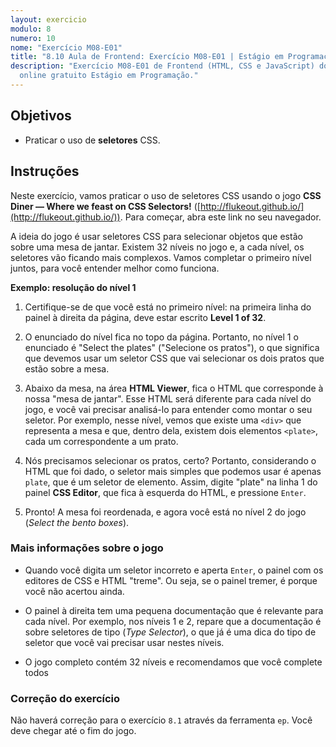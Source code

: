 ```yaml
---
layout: exercicio
modulo: 8
numero: 10
nome: "Exercício M08-E01"
title: "8.10 Aula de Frontend: Exercício M08-E01 | Estágio em Programação"
description: "Exercício M08-E01 de Frontend (HTML, CSS e JavaScript) do curso
  online gratuito Estágio em Programação."
---
```


## Objetivos

- Praticar o uso de **seletores** CSS.

## Instruções

Neste exercício, vamos praticar o uso de seletores CSS usando o jogo **CSS Diner — Where we feast on CSS Selectors!** ([http://flukeout.github.io/](http://flukeout.github.io/)). Para começar, abra este link no seu navegador.

A ideia do jogo é usar seletores CSS para selecionar objetos que estão sobre uma mesa de jantar. Existem 32 níveis no jogo e, a cada nível, os seletores vão ficando mais complexos. Vamos completar o primeiro nível juntos, para você entender melhor como funciona.

**Exemplo: resolução do nível 1**

1. Certifique-se de que você está no primeiro nível: na primeira linha do painel à direita da página, deve estar escrito **Level 1 of 32**.

2. O enunciado do nível fica no topo da página. Portanto, no nível 1 o enunciado é "Select the plates" ("Selecione os pratos"), o que significa que devemos usar um seletor CSS que vai selecionar os dois pratos que estão sobre a mesa.

3. Abaixo da mesa, na área **HTML Viewer**, fica o HTML que corresponde à nossa "mesa de jantar". Esse HTML será diferente para cada nível do jogo, e você vai precisar analisá-lo para entender como montar o seu seletor. Por exemplo, nesse nível, vemos que existe uma `<div>` que representa a mesa e que, dentro dela, existem dois elementos `<plate>`, cada um correspondente a um prato.

4. Nós precisamos selecionar os pratos, certo? Portanto, considerando o HTML que foi dado, o seletor mais simples que podemos usar é apenas `plate`, que é um seletor de elemento. Assim, digite "plate" na linha 1 do painel **CSS Editor**, que fica à esquerda do HTML, e pressione `Enter`.

5. Pronto! A mesa foi reordenada, e agora você está no nível 2 do jogo (_Select the bento boxes_).

### Mais informações sobre o jogo

- Quando você digita um seletor incorreto e aperta `Enter`, o painel com os editores de CSS e HTML "treme". Ou seja, se o painel tremer, é porque você não acertou ainda.

- O painel à direita tem uma pequena documentação que é relevante para cada nível. Por exemplo, nos níveis 1 e 2, repare que a documentação é sobre seletores de tipo (_Type Selector_), o que já é uma dica do tipo de seletor que você vai precisar usar nestes níveis.

- O jogo completo contém 32 níveis e recomendamos que você complete todos


### Correção do exercício

Não haverá correção para o exercício `8.1` através da ferramenta `ep`. Você deve chegar até o fim do jogo.
